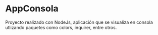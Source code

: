 # AppConsola
Proyecto realizado con NodeJs, aplicación que se visualiza en consola utlizando paquetes como colors, inquirer, entre otros. 
